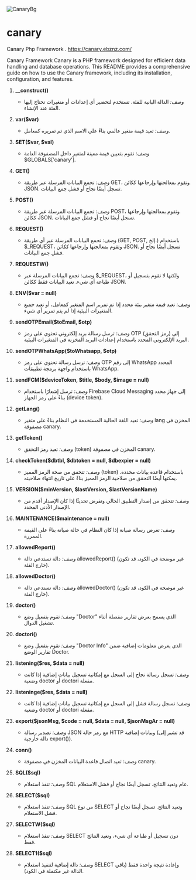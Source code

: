 ![CanaryBg](https://github.com/user-attachments/assets/9b13ca27-a225-4ea8-9d13-855112b31b00)

# canary
Canary Php Framework .
https://canary.ebznz.com/

Canary Framework
Canary is a PHP framework designed for efficient data handling and database operations. This README provides a comprehensive guide on how to use the Canary framework, including its installation, configuration, and features.
1. **__construct()**
   - *وصف:* الدالة البانية للفئة. تستخدم لتحضير أي إعدادات أو متغيرات تحتاج إليها الفئة عند الإنشاء.

2. **var($var)**
   - *وصف:* تعيد قيمة متغير عالمي بناءً على الاسم الذي تم تمريره كمعامل.

3. **SET($var, $val)**
   - *وصف:* تقوم بتعيين قيمة معينة لمتغير داخل المصفوفة العامة $GLOBALS['canary'].

4. **GET()**
   - *وصف:* تجمع البيانات المرسلة عبر طريقة GET، وتقوم بمعالجتها وإرجاعها ككائن JSON. تسجل أيضًا نجاح أو فشل جمع البيانات.

5. **POST()**
   - *وصف:* تجمع البيانات المرسلة عبر طريقة POST، وتقوم بمعالجتها وإرجاعها ككائن JSON. تسجل أيضًا نجاح أو فشل جمع البيانات.

6. **REQUEST()**
   - *وصف:* تجمع البيانات المرسلة عبر أي طريقة (GET, POST, إلخ.) باستخدام $_REQUEST، وتقوم بمعالجتها وإرجاعها ككائن JSON. تسجل أيضًا نجاح أو فشل جمع البيانات.

7. **REQUESTW()**
   - *وصف:* تجمع البيانات المرسلة عبر $_REQUEST، ولكنها لا تقوم بتسجيل أو طباعة أي شيء. تعيد البيانات فقط ككائن JSON.

8. **ENV($var = null)**
   - *وصف:* تعيد قيمة متغير بيئة محدد إذا تم تمرير اسم المتغير كمعامل، أو تعيد جميع المتغيرات البيئية إذا لم يتم تمرير أي شيء.

9. **sendOTPEmail($toEmail, $otp)**
   - *وصف:* ترسل رسالة بريد إلكتروني تحتوي على رمز OTP (رمز التحقق) إلى البريد الإلكتروني المحدد باستخدام إعدادات البريد المخزنة في المتغيرات البيئية.

10. **sendOTPWhatsApp($toWhatsapp, $otp)**
    - *وصف:* ترسل رسالة تحتوي على رمز OTP إلى رقم WhatsApp المحدد باستخدام واجهة برمجة تطبيقات WhatsApp.

11. **sendFCM($deviceToken, $title, $body, $image = null)**
    - *وصف:* ترسل إشعارًا باستخدام Firebase Cloud Messaging إلى جهاز محدد بناءً على رمز الجهاز (device token).

12. **getLang()**
    - *وصف:* تعيد اللغة الحالية المستخدمة في النظام بناءً على متغير lang المخزن في مصفوفة canary.

13. **getToken()**
    - *وصف:* تعيد رمز التحقق (token) المخزن في مصفوفة canary.

14. **checkToken($dbtbl, $dbtoken = null, $dbexpier = null)**
    - *وصف:* تتحقق من صحة الرمز المميز (token) باستخدام قاعدة بيانات محددة. يمكنها أيضًا التحقق من صلاحية الرمز المميز بناءً على تاريخ انتهاء صلاحيته.

15. **VERSION($minVersion, $lastVersion, $lastVersionName)**
    - *وصف:* تتحقق من إصدار التطبيق الحالي وتفرض تحديثًا إذا كان الإصدار أقدم من الإصدار الأدنى المحدد.

16. **MAINTENANCE($maintenance = null)**
    - *وصف:* تعرض رسالة صيانة إذا كان النظام في حالة صيانة بناءً على القيمة الممررة.

17. **allowedReport()**
    - *وصف:* دالة تستدعي دالة allowedReport() (غير موضحة في الكود، قد تكون خارج الفئة).

18. **allowedDoctor()**
    - *وصف:* دالة تستدعي دالة allowedDoctor() (غير موضحة في الكود، قد تكون خارج الفئة).

19. **doctor()**
    - *وصف:* تقوم بتفعيل وضع "Doctor" الذي يسمح بعرض تقارير مفصلة أثناء تشغيل الدوال.

20. **doctori()**
    - *وصف:* تقوم بتفعيل وضع "Doctor Info" الذي يعرض معلومات إضافية ضمن تقارير الوضع Doctor.

21. **listening($res, $data = null)**
    - *وصف:* تسجل رسالة نجاح إلى السجل مع إمكانية تسجيل بيانات إضافية إذا كانت وضعية doctor أو doctori مفعلة.

22. **listeninge($res, $data = null)**
    - *وصف:* تسجل رسالة فشل إلى السجل مع إمكانية تسجيل بيانات إضافية إذا كانت وضعية doctor أو doctori مفعلة.

23. **export($jsonMsg, $code = null, $data = null, $jsonMsgAr = null)**
    - *وصف:* تصدير رسالة JSON مع رمز حالة HTTP وبيانات إضافية (قد تشير إلى دالة خارجية export()).

24. **conn()**
    - *وصف:* تعيد اتصال قاعدة البيانات المخزن في مصفوفة canary.

25. **SQL($sql)**
    - *وصف:* تنفذ استعلام SQL عام وتعيد النتائج. تسجل أيضًا نجاح أو فشل الاستعلام.

26. **SELECT($sql)**
    - *وصف:* تنفذ استعلام SQL من نوع SELECT وتعيد النتائج. تسجل أيضًا نجاح أو فشل الاستعلام.

27. **SELECTW($sql)**
    - *وصف:* تنفذ استعلام SELECT دون تسجيل أو طباعة أي شيء، وتعيد النتائج فقط.

28. **SELECT1($sql)**
    - *وصف:* دالة إضافية لتنفيذ استعلام SELECT وإعادة نتيجة واحدة فقط (باقي الدالة غير مكتملة في الكود).
